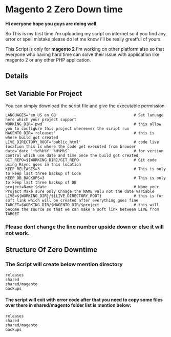 # Magento 2 Zero Down time 

**Hi everyone hope you guys are doing well**


So This is my first time i'm uploading my script on internet so if you find any error or spell mistake please do let me know i'll be really greatful of yours.

This Script is only for **magento 2** I'm working on other platform also so that everyone who having hard time can solve their issue with application like magento 2 or any other PHP application.


Details
-----
## Set Variable For Project 
You can simply download the script file and give the executable permission.
```
LANGUAGES='en_US en_GB'                                 # Set lanuage here which your project support
WORKING_DIR=`pwd`                                       # this allow you to configure this project whereever the script run
MAGENTO_DIR='releases'                                  # this is where build got created 
LIVE_DIRECTORY_ROOT='public_html'                       # code live location this is where the code get executed from browser
date=`date '+%d%b%Y'_%H%M%S`                            # for version control which use date and time once the build got created 
GIT_REPO=${WORKING_DIR}/GIT_REPO                        # Git code using Rsync goes in this location 
KEEP_RELEASES=3                                         # This is only to keep last three backup of Code
KEEP_DB_BACKUPS=3                                       # This is only to keep last three backup of DB 
project=Name_$date                                      # Name your Project Make sure only Chnage the NAME valu not the date variable 
LIVE=${WORKING_DIR}/${LIVE_DIRECTORY_ROOT}              # this is for soft link which will be created after everything goes fine
TARGET=$WORKING_DIR/$MAGENTO_DIR/$project               # this will become the source so that we can make a soft link between LIVE from TARGET

```
### Please dont change the line number upside down or else it will not work.

Structure Of Zero Downtime
-----
### The Script will create below mention directory

```
releases
shared
shared/magento
backups

```

#### The script will exit with error code after that you need to copy some files over there in shared/magento folder list is mention below:

```
releases
shared
shared/magento
backups

```


